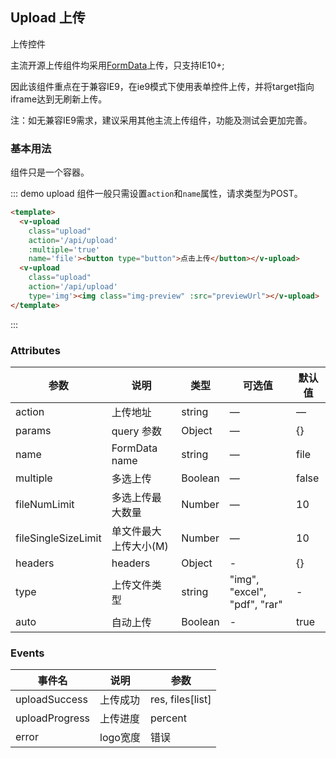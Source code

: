 <script>
  export default {
    computed: {
      previewUrl() {
        return 'https://raw.githubusercontent.com/EvanLiu2968/clover/master/cdn/images/upload.jpg'
      }
    },
    methods: {
      hello() {
        alert('Hello World!');
      }
    }
  }
</script>
<style lang="scss">
  .demo-box.demo-upload {
    .upload {
      margin-right: 50px;
      &:last-child{
        margin-right: 0;
      }
    }
    .img-preview {
      width: 150px;
      height: auto;
    }
  }
</style>

## Upload 上传

上传控件

主流开源上传组件均采用[FormData](https://developer.mozilla.org/zh-CN/docs/Web/API/FormData)上传，只支持IE10+;

因此该组件重点在于兼容IE9，在ie9模式下使用表单控件上传，并将target指向iframe达到无刷新上传。

注：如无兼容IE9需求，建议采用其他主流上传组件，功能及测试会更加完善。

### 基本用法

组件只是一个容器。

::: demo upload 组件一般只需设置`action`和`name`属性，请求类型为POST。
```html
<template>
  <v-upload
    class="upload"
    action='/api/upload'
    :multiple='true'
    name='file'><button type="button">点击上传</button></v-upload>
  <v-upload
    class="upload"
    action='/api/upload'
    type='img'><img class="img-preview" :src="previewUrl"></v-upload>
</template>
```
:::



### Attributes
| 参数      | 说明          | 类型      | 可选值                           | 默认值  |
|---------- |-------------- |---------- |--------------------------------  |-------- |
| action | 上传地址 | string | — | — |
| params | query 参数 | Object | — | {} |
| name | FormData name | string | — | file |
| multiple | 多选上传 | Boolean | — | false |
| fileNumLimit | 多选上传最大数量 | Number | — | 10 |
| fileSingleSizeLimit | 单文件最大上传大小(M) | Number | — | 10 |
| headers | headers | Object | - | {} |
| type | 上传文件类型 | string | "img", "excel", "pdf", "rar" | - |
| auto | 自动上传 | Boolean | - | true |

### Events
| 事件名      | 说明              | 参数        |
|----------- |------------------- |------------ |
| uploadSuccess | 上传成功 | res, files[list] |
| uploadProgress | 上传进度 | percent |
| error | logo宽度 | 错误 | message |
